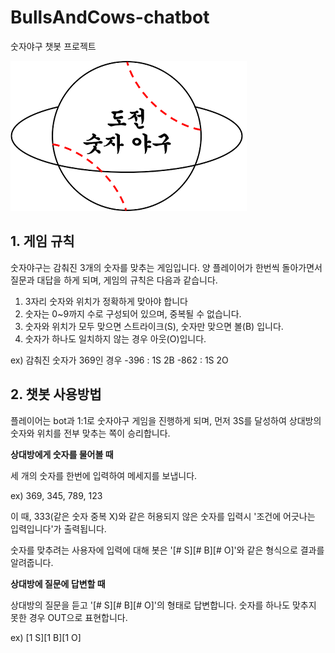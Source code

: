 # BullsAndCows-chatbot
숫자야구 챗봇 프로젝트

<img src=".\imgs\logo.png"/>

## 1. 게임 규칙

숫자야구는 감춰진 3개의 숫자를 맞추는 게임입니다.
양 플레이어가 한번씩 돌아가면서 질문과 대답을 하게 되며,
게임의 규칙은 다음과 같습니다.

1) 3자리 숫자와 위치가 정확하게 맞아야 합니다
2) 숫자는 0~9까지 수로 구성되어 있으며, 중복될 수 없습니다.
3) 숫자와 위치가 모두 맞으면 스트라이크(S), 숫자만 맞으면 볼(B) 입니다.
4) 숫자가 하나도 일치하지 않는 경우 아웃(O)입니다.

ex) 감춰진 숫자가 369인 경우
-396 : 1S 2B
-862 : 1S 2O

## 2. 챗봇 사용방법

플레이어는 bot과 1:1로 숫자야구 게임을 진행하게 되며, 먼저 3S를 달성하여
상대방의 숫자와 위치를 전부 맞추는 쪽이 승리합니다.

**상대방에게 숫자를 물어볼 때**

세 개의 숫자를 한번에 입력하여 메세지를 보냅니다.

ex) 369, 345, 789, 123

이 때, 
333(같은 숫자 중복 X)와 같은 허용되지 않은 숫자를 입력시 '조건에 어긋나는 입력입니다'가 출력됩니다.

숫자를 맞추려는 사용자에 입력에 대해 봇은 '[# S][# B][# O]'와 같은 형식으로 결과를 알려줍니다.


**상대방에 질문에 답변할 때**

상대방의 질문을 듣고 '[# S][# B][# O]'의 형태로 답변합니다.
숫자를 하나도 맞추지 못한 경우 OUT으로 표현합니다.

ex) [1 S][1 B][1 O]




